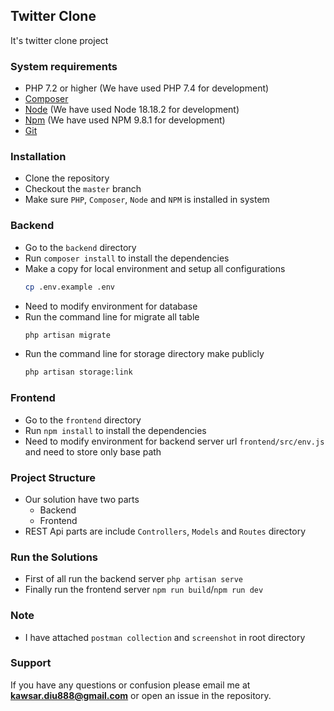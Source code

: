 ## Twitter Clone

It's twitter clone project

### System requirements
* PHP 7.2 or higher (We have used PHP 7.4 for development)
* [Composer](https://getcomposer.org/Composer)
* [Node](https://nodejs.org/en/) (We have used Node 18.18.2 for development)
* [Npm](https://www.npmjs.com/) (We have used NPM 9.8.1 for development)
* [Git](https://git-scm.com/)

### Installation
* Clone the repository
* Checkout the `master` branch
* Make sure `PHP`, `Composer`, `Node` and `NPM` is installed in system
### Backend
* Go to the `backend` directory
* Run `composer install` to install the dependencies
* Make a copy for local environment and setup all configurations
    ```bash
  cp .env.example .env
  ```
* Need to modify environment for database
* Run the command line for migrate all table
  ```bash
  php artisan migrate
  ```
* Run the command line for storage directory make publicly
  ```bash
  php artisan storage:link
  ```
### Frontend
* Go to the `frontend` directory
* Run `npm install` to install the dependencies
* Need to modify environment for backend server url `frontend/src/env.js` and need to store only base path

### Project Structure
* Our solution have two parts
    * Backend
    * Frontend
* REST Api parts are include `Controllers`, `Models` and `Routes` directory

### Run the Solutions
* First of all run the backend server `php artisan serve`
* Finally run the frontend server `npm run build`/`npm run dev`

### Note
* I have attached `postman collection` and `screenshot` in root directory

### Support

If you have any questions or confusion please email me at **kawsar.diu888@gmail.com** or open an issue in the repository.